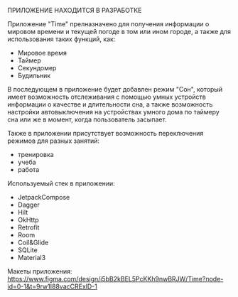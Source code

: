 ПРИЛОЖЕНИЕ НАХОДИТСЯ В РАЗРАБОТКЕ

Приложение "Time" прелназначено для получения информации о мировом времени и текущей погоде в том или ином городе, а также для использования таких функций, как:
- Мировое время
- Таймер
- Секундомер
- Будильник

В последующем в приложение будет добавлен режим "Сон", который имеет возможность отслеживания с помощью умных устройств информации о качестве и длительности сна, а также возможность настройки автовыключения на устройствах умного дома по таймеру сна или же в момент, когда пользователь засыпает.

Также в приложении присутствует возможность переключения режимов для разных занятий:
- тренировка
- учеба
- работа

Используемый стек в приложении:
- JetpackCompose
- Dagger
- Hilt
- OkHttp
- Retrofit
- Room
- Coil&Glide
- SQLite
- Material3

Макеты приложения: https://www.figma.com/design/i5bB2kBEL5PcKKh9nwBRJW/Time?node-id=0-1&t=9rw1I88vacCRExlD-1
